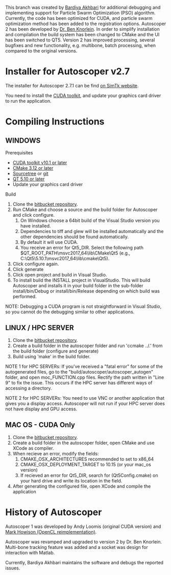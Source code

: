 This branch was created by [Bardiya Akhbari](https://www.researchgate.net/profile/Bardiya_Akhbari) for additional debugging and implementing support for Particle Swarm Optimization (PSO) algorithm. Currently, the code has been optimized for CUDA, and particle swarm optimization method has been added to the registration options. Autoscoper 2 has been developed by [Dr. Ben Knorlein](https://www.ccv.brown.edu/about/staff). In order to simplify installation and compilation the build system has been changed to CMake and the UI has been switched to QT5. Version 2 has improved processing, several bugfixes and new functionality, e.g. multibone, batch processing, when compared to the original versions.


# Installer for Autoscoper v2.7 #
The installer for Autoscoper 2.7.1 can be find [on SimTk website](https://simtk.org/projects/autoscoper).

You need to install the [CUDA toolkit](https://developer.nvidia.com/cuda-downloads?), and update your graphics card driver to run the application.
# Compiling Instructions #

## WINDOWS ##

Prerequisites

- [CUDA toolkit v10.1 or later](https://developer.nvidia.com/cuda-downloads?)
- [CMake 3.12 or later](https://cmake.org/)
- [Sourcetree](https://www.sourcetreeapp.com) or [git](https://git-scm.com/downloads)
- [QT 5.10 or later](https://www.qt.io/download)
- Update your graphics card driver

Build

1. Clone the [bitbucket repository](https://bitbucket.org/xromm/autoscoper-v2/src/BA_Playground/).
2. Run CMake and choose a source and the build folder for Autoscoper and click configure.
	1. On Windows choose a 64bit build of the Visual Studio version you have installed.
	2. Dependencies to tiff and glew will be installed automatically and the other dependencies should be found automatically.
	3. By default it will use CUDA.
	4. You receive an error for Qt5_DIR. Select the following path $QT_ROOT_PATH\msvc2017_64\lib\CMake\Qt5 (e.g., C:\Qt5\5.10.1\msvc2017_64\lib\cmake\Qt5).
3. Click configure again.	
4. Click generate
5. Click open project and build in Visual Studio.
6. To install build the INSTALL project in VisualStudio. This will build Autoscoper and installs it in your build folder in the sub-folder install/bin/Debug or install/bin/Release depending on which build was performed.

NOTE: Debugging a CUDA program is not straightforward in Visual Studio, so you cannot do the debugging similar to other applications.

## LINUX / HPC SERVER

1. Clone the [bitbucket repository](https://bitbucket.org/xromm/autoscoper-v2/src/BA_Playground/).
2. Create a build folder in the autoscoper folder and run 'ccmake ../.' from the build folder (configure and generate) 
3. Build using 'make' in the build folder.

NOTE 1 for HPC SERVERs: If you've received a "fatal error" for some of the autogenerated files, go to the "build/autoscoper/autoscoper_autogen" folder, and open moc_FUNCTION.cpp files. Rectify the path written in "Line 9" to fix the issue. This occurs if the HPC server has different ways of accessing a directory.

NOTE 2 for HPC SERVERs: You need to use VNC or another application that gives you a display access. Autoscoper will not run if your HPC server does not have display and GPU access.

## MAC OS - CUDA Only

1. Clone the [bitbucket repository](https://bitbucket.org/xromm/autoscoper-v2/src/BA_Playground/).
2. Create a build folder in the autoscoper folder, open CMake and use XCode as compiler.
3. When recieve an error, modify the fields:
	1. CMAKE_OSX_ARCHITECTURES recommended to set to x86_64
	2. CMAKE_OSX_DEPLOYMENT_TARGET to 10.15 (or your mac_os version)
	3. If recieved an error for Qt5_DIR, search for (Qt5Config.cmake) on your hard drive and write its location in the field.
4. After generating the configured file, open XCode and compile the application

# History of Autoscoper #
Autoscoper 1 was developed by Andy Loomis (original CUDA version) and [Mark Howison (OpenCL reimplementation)](https://bitbucket.org/mhowison/xromm-autoscoper).

Autoscoper was revamped and upgraded to version 2 by Dr. Ben Knorlein. Multi-bone tracking feature was added and a socket was design for interaction with Matlab.

Currently, Bardiya Akhbari maintains the software and debugs the reported issues.
